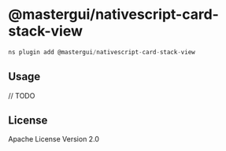 # @mastergui/nativescript-card-stack-view

```javascript
ns plugin add @mastergui/nativescript-card-stack-view
```

## Usage

// TODO

## License

Apache License Version 2.0
